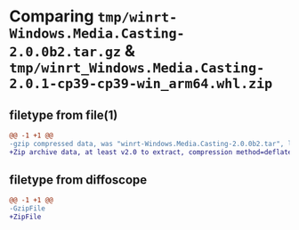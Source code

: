 # Comparing `tmp/winrt-Windows.Media.Casting-2.0.0b2.tar.gz` & `tmp/winrt_Windows.Media.Casting-2.0.1-cp39-cp39-win_arm64.whl.zip`

## filetype from file(1)

```diff
@@ -1 +1 @@
-gzip compressed data, was "winrt-Windows.Media.Casting-2.0.0b2.tar", last modified: Sat Dec  2 18:23:29 2023, max compression
+Zip archive data, at least v2.0 to extract, compression method=deflate
```

## filetype from diffoscope

```diff
@@ -1 +1 @@
-GzipFile
+ZipFile
```

